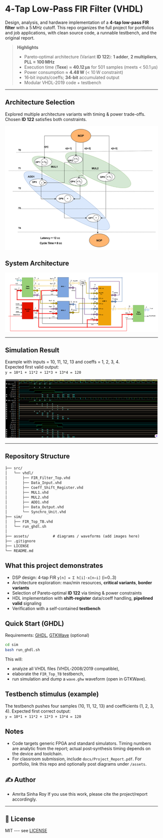 # 4‑Tap Low‑Pass FIR Filter (VHDL)

Design, analysis, and hardware implementation of a **4‑tap low‑pass FIR filter** with a 5 MHz cutoff. 
This repo organizes the full project for portfolios and job applications, with clean source code, a runnable testbench, and the original report.

> **Highlights**
> - Pareto‑optimal architecture (Variant **ID 122**): **1 adder**, **2 multipliers**, **PLL = 100 MHz**
> - Execution time (**Texe**) ≈ **40.12 µs** for 501 samples (meets < 50.1 µs)
> - Power consumption ≈ **4.48 W** (< 10 W constraint)
> - 16‑bit inputs/coeffs; **34‑bit** accumulated output
> - Modular VHDL‑2019 code + testbench

---

## Architecture Selection
Explored multiple architecture variants with timing & power trade-offs.  
Chosen **ID 122** satisfies both constraints.

![Pareto Chart](assets/pareto_front.png)


## System Architecture
![Block Diagram](assets/block_diagram.png)

---

## Simulation Result
Example with inputs = 10, 11, 12, 13 and coeffs = 1, 2, 3, 4.  
Expected first valid output:  
`y = 10*1 + 11*2 + 12*3 + 13*4 = 120`

![Waveform](assets/simulation_waveform.png)

---
## Repository Structure
```
├── src/
│   └── vhdl/
│       ├── FIR_Filter_Top.vhd
│       ├── Data_Input.vhd
│       ├── Coeff_Shift_Register.vhd
│       ├── MUL1.vhd
│       ├── MUL2.vhd
│       ├── ADD1.vhd
│       ├── Data_Output.vhd
│       └── Synchro_Unit.vhd
├── sim/
│   ├── FIR_Top_TB.vhd
│   └── run_ghdl.sh
│   
├── assets/           # diagrams / waveforms (add images here)
├── .gitignore
├── LICENSE
└── README.md
```

## What this project demonstrates
- DSP design: 4‑tap FIR `y[n] = Σ h[i]·x[n−i]` (i=0..3)
- Architecture exploration: max/min resources, **critical variants**, **border variants**
- Selection of Pareto‑optimal **ID 122** via timing & power constraints
- HDL implementation with **shift‑register** data/coeff handling, **pipelined valid** signaling
- Verification with a self‑contained **testbench**

## Quick Start (GHDL)
Requirements: [GHDL](https://ghdl.github.io/ghdl/), [GTKWave](http://gtkwave.sourceforge.net/) (optional)

```bash
cd sim
bash run_ghdl.sh
```
This will:
- analyze all VHDL files (VHDL‑2008/2019 compatible),
- elaborate the `FIR_Top_TB` testbench,
- run simulation and dump a `wave.ghw` waveform (open in GTKWave).

## Testbench stimulus (example)
The testbench pushes four samples (10, 11, 12, 13) and coefficients (1, 2, 3, 4).
Expected first correct output:  
`y = 10*1 + 11*2 + 12*3 + 13*4 = 120`

## Notes
- Code targets generic FPGA and standard simulators. Timing numbers are analytic from the report; actual post‑synthesis timing depends on the device and toolchain.
- For classroom submission, include `docs/Project_Report.pdf`. For portfolio, link this repo and optionally post diagrams under `/assets`.


## ✍️ Author

- Amrita Sinha Roy
If you use this work, please cite the project/report accordingly.
---

## 🧾 License


MIT --- see [LICENSE](./LICENSE)


